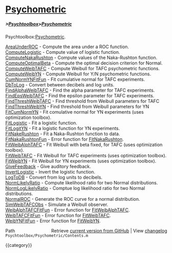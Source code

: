 # [Psychometric](Psychometric)
##### >[Psychtoolbox](Psychtoolbox)>[Psychometric](Psychometric)

Psychtoolbox:[Psychometric](Psychometric).  
  
  
 [AreaUnderROC](AreaUnderROC)         - Compute the area under a ROC function.  
 [ComputeLogistic](ComputeLogistic)      - Compute value of logistic function.  
 [ComputeNakaRushton](ComputeNakaRushton)   - Compute values of the Naka-Rushton function.  
 [ComputeOptimalBeta](ComputeOptimalBeta)   - Compute the optimal decision criterion for Normal.  
 [ComputeWeibTAFC](ComputeWeibTAFC)      - Compute Weibull for TAFC psychometric functions.  
 [ComputeWeibYN](ComputeWeibYN)        - Compute Weibull for Y/N psychometric functions.  
 [CumNormYNFitFun](CumNormYNFitFun)      - Fit cumulative normal for TAFC experiments.   
 [DbToLog](DbToLog)              - Convert between decibels and log units.  
 [FindAlphaWeibTAFC](FindAlphaWeibTAFC)    - Find the alpha parameter for TAFC experiments.  
 [FindEpsWeibTAFC](FindEpsWeibTAFC)      - Find the epsilon parameter for TAFC experiments.  
 [FindThreshWeibTAFC](FindThreshWeibTAFC)   - Find threshold from Weibull parameters for TAFC  
 [FindThreshWeibYN](FindThreshWeibYN)     - Find threshold from Weibull parameters for YN  
 [FitCumNormYN](FitCumNormYN)         - Fit comulative normal for YN experiments (uses optimization toolbox).  
 [FitLogistic](FitLogistic)          - Fit a logistic function.  
 [FitLogitYN](FitLogitYN)           - Fit a logistic function for YN experiments.  
 [FitNakeRushton](FitNakeRushton)       - Fit a Naka-Rushton function to data.  
 [FitNakaRushtonFun](FitNakaRushtonFun)    - Error function for [FitNakaRushton](FitNakaRushton).  
 [FitWeibAlphTAFC](FitWeibAlphTAFC)      - Fit Weibull with beta fixed, for TAFC (uses optimization toolbox).  
 [FitWeibTAFC](FitWeibTAFC)          - Fit Weibull for TAFC experiments (uses optimization toolbox).  
 [FitWeibYN](FitWeibYN)            - Fit Weibull for YN experiments (uses optimization toolbox).  
 [GiveFeedback](GiveFeedback)         - Give auditory feedback.  
 [InvertLogistic](InvertLogistic)       - Invert the logistic function.  
 [LogToDB](LogToDB)              - Convert from log units to decibels.  
 [NormLikelyRatio](NormLikelyRatio)      - Compute likelihood ratio for two Normal distributions.  
 [NormLogLikelyRatio](NormLogLikelyRatio)   - Comptue log likelihood ratio for two Normal distributions.  
 [NormalROC](NormalROC)            - Generate the ROC curve for a normal distribution.  
 [SimWeibTAFCObs](SimWeibTAFCObs)       - Simulate a Weibull observer.  
 [WeibAlphTAFCFitFun](WeibAlphTAFCFitFun)   - Error function for [FitWeibAlphTAFC](FitWeibAlphTAFC).  
 [WeibTAFCFitFun](WeibTAFCFitFun)       - Error function for [FitWeibTAFC](FitWeibTAFC).  
 [WeibYNFitFun](WeibYNFitFun)         - Error function for [FitWeibYN](FitWeibYN).  




<div class="code_header" style="text-align:right;">
  <span style="float:left;">Path&nbsp;&nbsp;</span> <span class="counter">Retrieve <a href=
  "https://raw.github.com/Psychtoolbox-3/Psychtoolbox-3/beta/Psychtoolbox/Psychometric/Contents.m">current version from GitHub</a> | View <a href=
  "https://github.com/Psychtoolbox-3/Psychtoolbox-3/commits/beta/Psychtoolbox/Psychometric/Contents.m">changelog</a></span>
</div>
<div class="code">
  <code>Psychtoolbox/Psychometric/Contents.m</code>
</div>

{{category}}